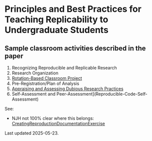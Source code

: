 # Principles and Best Practices for Teaching Replicability to Undergraduate Students

## Sample classroom activities described in the paper

1. Recognizing Reproducible and Replicable Research
2. Research Organization
3. [Rotation-Based Classroom Project](Rotation)
4. Pre-Registration/Plan of Analysis
5. [Appraising and Assessing Dubious Research Practices](Assessing-Dubious-Research)
6. Self-Assessment and Peer-Assessment](Reproducible-Code-Self-Assessment)


See:

- NJH not 100% clear where this belongs: 
[CreatingReproductionDocumentationExercise](CreatingReproductionDocumentationExercise)

Last updated 2025-05-23.
